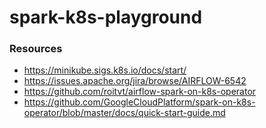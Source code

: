 # spark-k8s-playground

### Resources
* https://minikube.sigs.k8s.io/docs/start/
* https://issues.apache.org/jira/browse/AIRFLOW-6542
* https://github.com/roitvt/airflow-spark-on-k8s-operator
* https://github.com/GoogleCloudPlatform/spark-on-k8s-operator/blob/master/docs/quick-start-guide.md
